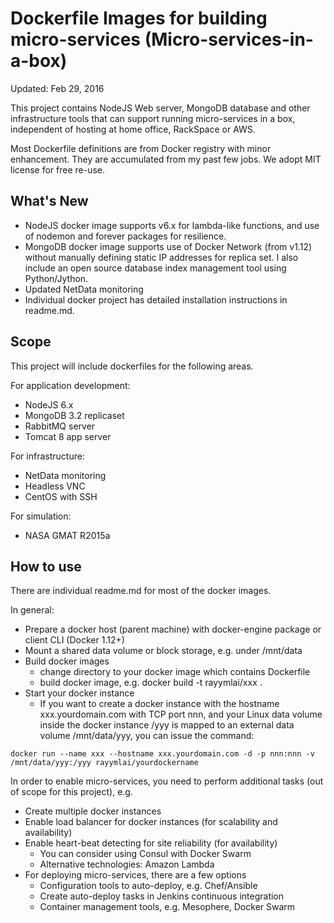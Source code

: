 # Dockerfile Images for building micro-services (Micro-services-in-a-box)
Updated: Feb 29, 2016

This project contains NodeJS Web server, MongoDB database and other infrastructure tools that can support running micro-services in a box, independent of hosting at home office, RackSpace or AWS.

Most Dockerfile definitions are from Docker registry with minor enhancement. They are accumulated from my past few jobs.  We adopt MIT license for free re-use.

## What's New
* NodeJS docker image supports v6.x for lambda-like functions, and use of nodemon and forever packages for resilience.
* MongoDB docker image supports use of Docker Network (from v1.12) without manually defining static IP addresses for replica set. I also include an open source database index management tool using Python/Jython.
* Updated NetData monitoring
* Individual docker project has detailed installation instructions in readme.md.

## Scope
This project will include dockerfiles for the following areas.

For application development:
* NodeJS 6.x
* MongoDB 3.2 replicaset
* RabbitMQ server
* Tomcat 8 app server

For infrastructure:
* NetData monitoring
* Headless VNC 
* CentOS with SSH

For simulation:
* NASA GMAT R2015a

## How to use
There are individual readme.md for most of the docker images. 

In general:
* Prepare a docker host (parent machine) with docker-engine package or client CLI (Docker 1.12+)
* Mount a shared data volume or block storage, e.g. under /mnt/data
* Build docker images
  - change directory to your docker image which contains Dockerfile
  - build docker image, e.g. docker build -t rayymlai/xxx .
* Start your docker instance
  - If you want to create a docker instance with the hostname xxx.yourdomain.com with TCP port nnn, and your Linux data volume inside the docker instance /yyy is mapped to an external data volume /mnt/data/yyy, you can issue the command:

```
docker run --name xxx --hostname xxx.yourdomain.com -d -p nnn:nnn -v /mnt/data/yyy:/yyy rayymlai/yourdockername
```

In order to enable micro-services, you need to perform additional tasks (out of scope for this project), e.g.
* Create multiple docker instances
* Enable load balancer for docker instances (for scalability and availability)
* Enable heart-beat detecting for site reliability (for availability)
  - You can consider using Consul with Docker Swarm
  - Alternative technologies: Amazon Lambda
* For deploying micro-services, there are a few options
  - Configuration tools to auto-deploy, e.g. Chef/Ansible
  - Create auto-deploy tasks in Jenkins continuous integration 
  - Container management tools, e.g. Mesophere, Docker Swarm
